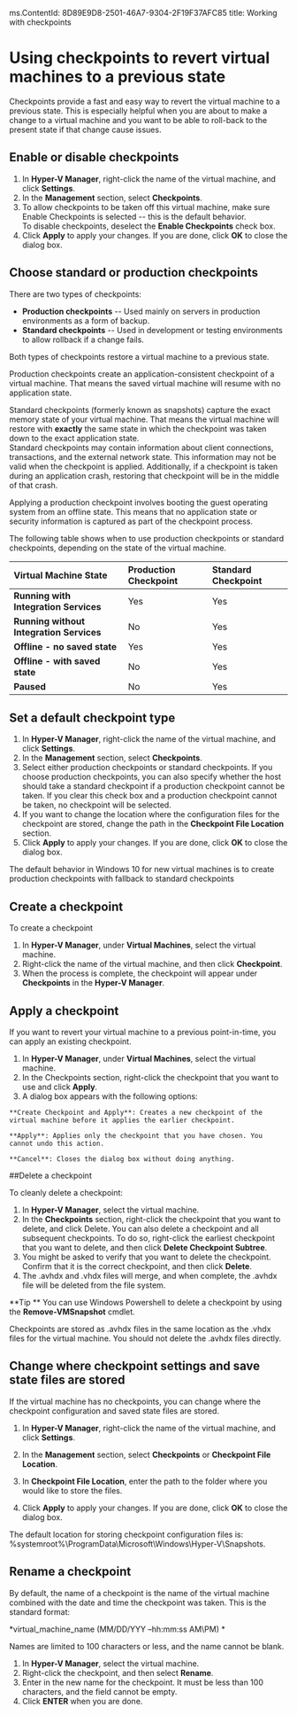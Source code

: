 ms.ContentId: 8D89E9D8-2501-46A7-9304-2F19F37AFC85
title: Working with checkpoints

# Using checkpoints to revert virtual machines to a previous state

Checkpoints provide a fast and easy way to revert the virtual machine to a previous state. This is especially helpful when you are about to make a change to a virtual machine and you want to be able to roll-back to the present state if that change cause issues.


## Enable or disable checkpoints

1.	In **Hyper-V Manager**, right-click the name of the virtual machine, and click **Settings**.
2.	In the **Management** section, select **Checkpoints**.
3.	To allow checkpoints to be taken off this virtual machine, make sure Enable Checkpoints is selected -- this is the default behavior.  
To disable checkpoints, deselect the **Enable Checkpoints** check box.
4.	Click **Apply** to apply your changes. If you are done, click **OK** to close the dialog box.


## Choose standard or production checkpoints

There are two types of checkpoints:
*  **Production checkpoints** -- Used mainly on servers in production environments as a form of backup.
*  **Standard checkpoints** -- Used in development or testing environments to allow rollback if a change fails. 

Both types of checkpoints restore a virtual machine to a previous state.

Production checkpoints create an application-consistent checkpoint of a virtual machine.  That means the saved virtual machine will resume with no application state.  

Standard checkpoints (formerly known as snapshots) capture the exact memory state of your virtual machine.  That means the virtual machine will restore with **exactly** the same state in which the checkpoint was taken down to the exact application state.  
Standard checkpoints may contain information about client connections, transactions, and the external network state. This information may not be valid when the checkpoint is applied.  Additionally, if a checkpoint is taken during an application crash, restoring that checkpoint will be in the middle of that crash.

Applying a production checkpoint involves booting the guest operating system from an offline state. This means that no application state or security information is captured as part of the checkpoint process. 

The following table shows when to use production checkpoints or standard checkpoints, depending on the state of the virtual machine.

|   **Virtual Machine State** | **Production Checkpoint** |  **Standard Checkpoint** |
|:-----|:-----|:-----|
|**Running with Integration Services**| Yes | Yes 
|**Running without Integration Services** | No | Yes 
|**Offline - no saved state**| Yes | Yes 
|**Offline - with saved state**| No | Yes 
|**Paused** | No| Yes |


## Set a default checkpoint type

1.	In **Hyper-V Manager**, right-click the name of the virtual machine, and click **Settings**.
2.	In the **Management** section, select **Checkpoints**.
3.	Select either production checkpoints or standard checkpoints. 
If you choose production checkpoints, you can also specify whether the host should take a standard checkpoint if a production checkpoint cannot be taken. If you clear this check box and a production checkpoint cannot be taken, no checkpoint will be selected.
4.	If you want to change the location where the configuration files for the checkpoint are stored, change the path in the **Checkpoint File Location** section.
5.	Click **Apply** to apply your changes. If you are done, click **OK** to close the dialog box.

The default behavior in Windows 10 for new virtual machines is to create production checkpoints with fallback to standard checkpoints


## Create a checkpoint
To create a checkpoint
1.	In **Hyper-V Manager**, under **Virtual Machines**, select the virtual machine.
2.	Right-click the name of the virtual machine, and then click **Checkpoint**.
3.	When the process is complete, the checkpoint will appear under **Checkpoints** in the **Hyper-V Manager**. 


## Apply a checkpoint
If you want to revert your virtual machine to a previous point-in-time, you can apply an existing checkpoint.

1.	In **Hyper-V Manager**, under **Virtual Machines**, select the virtual machine.
2.	In the Checkpoints section, right-click the checkpoint that you want to use and click **Apply**.
3.	A dialog box appears with the following options: 

```	
**Create Checkpoint and Apply**: Creates a new checkpoint of the virtual machine before it applies the earlier checkpoint. 

**Apply**: Applies only the checkpoint that you have chosen. You cannot undo this action.

**Cancel**: Closes the dialog box without doing anything.
```

##Delete a checkpoint

To cleanly delete a checkpoint: 

1.	In **Hyper-V Manager**, select the virtual machine.
2.	In the **Checkpoints** section, right-click the checkpoint that you want to delete, and click Delete. You can also delete a checkpoint and all subsequent checkpoints. To do so, right-click the earliest checkpoint that you want to delete, and then click ****Delete Checkpoint** Subtree**.
3.	You might be asked to verify that you want to delete the checkpoint. Confirm that it is the correct checkpoint, and then click **Delete**. 
4.	The .avhdx and .vhdx files will merge, and when complete, the .avhdx file will be deleted from the file system. 

**Tip **
You can use Windows Powershell to delete a checkpoint by using the **Remove-VMSnapshot** cmdlet. 
 
 Checkpoints are stored as .avhdx files in the same location as the .vhdx files for the virtual machine. You should not delete the .avhdx files directly.
 

## Change where checkpoint settings and save state files are stored
If the virtual machine has no checkpoints, you can change where the checkpoint configuration and saved state files are stored.

1.	In **Hyper-V Manager**, right-click the name of the virtual machine, and click **Settings**.
	
2.	In the **Management** section, select **Checkpoints** or **Checkpoint File Location**.
	
4.	In **Checkpoint File Location**, enter the path to the folder where you would like to store the files.
	
5.	Click **Apply** to apply your changes. If you are done, click **OK** to close the dialog box.

The default location for storing checkpoint configuration files is: %systemroot%\ProgramData\Microsoft\Windows\Hyper-V\Snapshots.


<!-- This belongs in dev docs

This folder will contain the .VMRS file with the runtime and saved state data and a .VMCX configuration file, which uses the checkpoint GUID as the file name.
-->

## Rename a checkpoint
By default, the name of a checkpoint is the name of the virtual machine combined with the date and time the checkpoint was taken. This is the standard format: 

*virtual_machine_name (MM/DD/YYY –hh:mm:ss AM\PM) *

Names are limited to 100 characters or less, and the name cannot be blank. 


1.	In **Hyper-V Manager**, select the virtual machine.
2.	Right-click the checkpoint, and then select **Rename**.
3.	Enter in the new name for the checkpoint. It must be less than 100 characters, and the field cannot be empty.
4.	Click **ENTER** when you are done.

